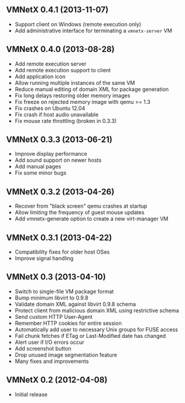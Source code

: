 VMNetX 0.4.1 (2013-11-07)
-------------------------

- Support client on Windows (remote execution only)
- Add administrative interface for terminating a `vmnetx-server` VM

VMNetX 0.4.0 (2013-08-28)
-------------------------

- Add remote execution server
- Add remote execution support to client
- Add application icon
- Allow running multiple instances of the same VM
- Reduce manual editing of domain XML for package generation
- Fix long delays restoring older memory images
- Fix freeze on rejected memory image with qemu >= 1.3
- Fix crashes on Ubuntu 12.04
- Fix crash if host audio unavailable
- Fix mouse rate throttling (broken in 0.3.3)

VMNetX 0.3.3 (2013-06-21)
-------------------------

- Improve display performance
- Add sound support on newer hosts
- Add manual pages
- Fix some minor bugs

VMNetX 0.3.2 (2013-04-26)
-------------------------

- Recover from "black screen" qemu crashes at startup
- Allow limiting the frequency of guest mouse updates
- Add vmnetx-generate option to create a new virt-manager VM

VMNetX 0.3.1 (2013-04-22)
-------------------------

- Compatibility fixes for older host OSes
- Improve signal handling

VMNetX 0.3 (2013-04-10)
-----------------------

- Switch to single-file VM package format
- Bump minimum libvirt to 0.9.8
- Validate domain XML against libvirt 0.9.8 schema
- Protect client from malicious domain XML using restrictive schema
- Send custom HTTP User-Agent
- Remember HTTP cookies for entire session
- Automatically add user to necessary Unix groups for FUSE access
- Fail chunk fetches if ETag or Last-Modified date has changed
- Alert user if I/O errors occur
- Add screenshot button
- Drop unused image segmentation feature
- Many fixes and improvements

VMNetX 0.2 (2012-04-08)
-----------------------

- Initial release
